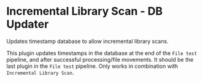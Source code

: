 # Incremental Library Scan - DB Updater
Updates timestamp database to allow incremental library scans.

This plugin updates timestamps in the database at the end of the `File test` pipeline, and after successful processing/file movements.
It should be the last plugin in the `File test` pipeline. Only works in combination with `Incremental Library Scan`.